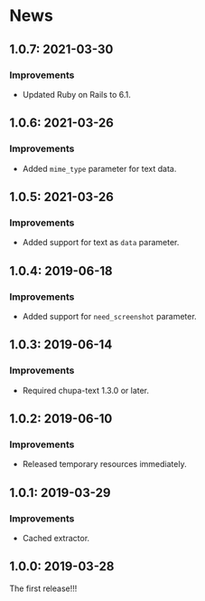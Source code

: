 # News

## 1.0.7: 2021-03-30

### Improvements

  * Updated Ruby on Rails to 6.1.

## 1.0.6: 2021-03-26

### Improvements

  * Added `mime_type` parameter for text data.

## 1.0.5: 2021-03-26

### Improvements

  * Added support for text as `data` parameter.

## 1.0.4: 2019-06-18

### Improvements

  * Added support for `need_screenshot` parameter.

## 1.0.3: 2019-06-14

### Improvements

  * Required chupa-text 1.3.0 or later.

## 1.0.2: 2019-06-10

### Improvements

  * Released temporary resources immediately.

## 1.0.1: 2019-03-29

### Improvements

  * Cached extractor.

## 1.0.0: 2019-03-28

The first release!!!
